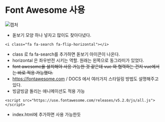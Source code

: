 # Font Awesome 사용
![캡처](https://user-images.githubusercontent.com/68420164/125787227-313f9ab3-7008-4e56-b1c9-30da85d2f12c.PNG)
- 돋보기 모양 하나 넣자고 많이도 찾아다녔다.
```
<i class="fa fa-search fa-flip-horizontal"></i>
```
- class 로 fa fa-search를 추가하면 돋보기 아이콘이 나온다.
- horizontal 은 좌우반전 시키는 역할. 원래는 왼쪽으로 동그라미가 있었다.
- ~~font awesome을 설치해야 사용 가능한 것 같은데 vue 와 협력하는 건지 vue에서는 바로 적용 가능했다.~~
- https://fontawesome.com /
DOCS 에서 여러가지 스타일링 방법도 설명해주고 있다.
- 빙글빙글 돌리는 애니메이션도 적용 가능 

```<script src="https://use.fontawesome.com/releases/v5.2.0/js/all.js"></script> ```
- index.html에 추가하면 사용 가능한듯

